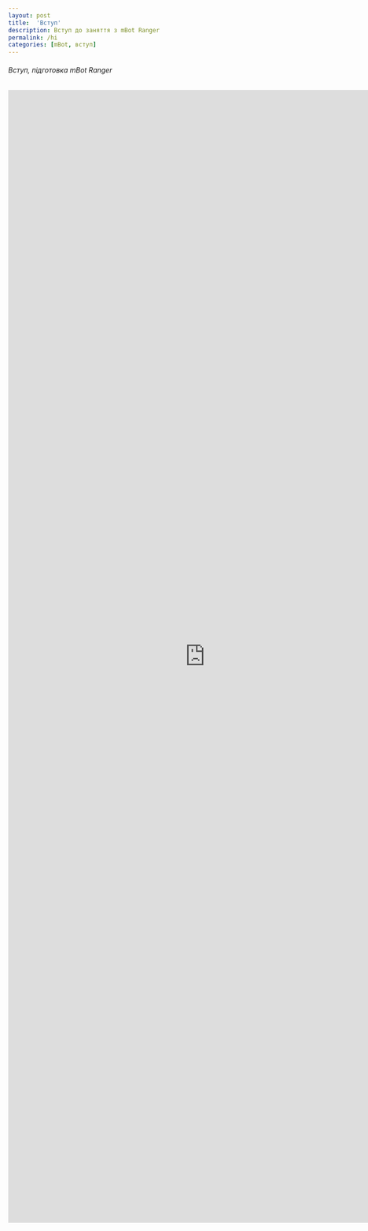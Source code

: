 ```yaml
---
layout: post
title:  'Вступ'
description: Вступ до заняття з mBot Ranger
permalink: /hi
categories: [mBot, вступ]
---
```


###### Вступ, підготовка mBot Ranger 

<embed src="http://osvita-code.github.io/pdf/1.pdf" width="800px" height="2300px" />
